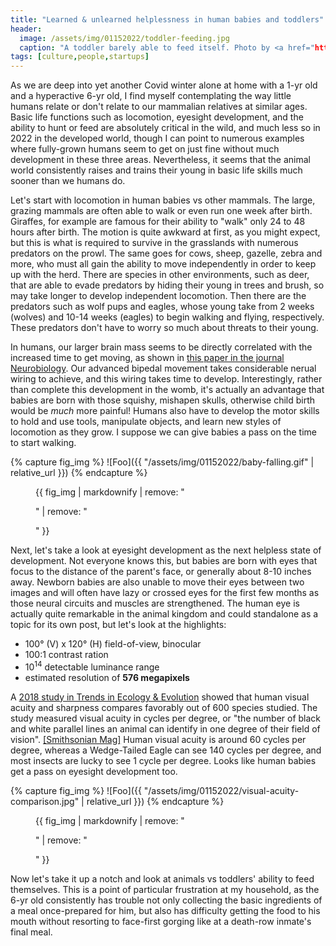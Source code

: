 ```yaml
---
title: "Learned & unlearned helplessness in human babies and toddlers"
header:
  image: /assets/img/01152022/toddler-feeding.jpg
  caption: "A toddler barely able to feed itself. Photo by <a href="https://unsplash.com/@ross_sokolovski?utm_source=unsplash&utm_medium=referral&utm_content=creditCopyText">Ross Sokolovski</a> on <a href="https://unsplash.com/s/photos/toddler-eating?utm_source=unsplash&utm_medium=referral&utm_content=creditCopyText">Unsplash</a>"
tags: [culture,people,startups]
---
```

As we are deep into yet another Covid winter alone at home with a 1-yr old and a hyperactive 6-yr old, I find myself contemplating the way little humans relate or don't relate to our mammalian relatives at similar ages. Basic life functions such as locomotion, eyesight development, and the ability to hunt or feed are absolutely critical in the wild, and much less so in 2022 in the developed world, though I can point to numerous examples where fully-grown humans seem to get on just fine without much development in these three areas. Nevertheless, it seems that the animal world consistently raises and trains their young in basic life skills much sooner than we humans do. 

Let's start with locomotion in human babies vs other mammals. The large, grazing mammals are often able to walk or even run one week after birth. Giraffes, for example are famous for their ability to "walk" only 24 to 48 hours after birth. The motion is quite awkward at first, as you might expect, but this is what is required to survive in the grasslands with numerous predators on the prowl. The same goes for cows, sheep, gazelle, zebra and more, who must all gain the ability to move independently in order to keep up with the herd. There are species in other environments, such as deer, that are able to evade predators by hiding their young in trees and brush, so may take longer to develop independent locomotion. Then there are the predators such as wolf pups and eagles, whose young take from 2 weeks (wolves) and 10-14 weeks (eagles) to begin walking and flying, respectively. These predators don't have to worry so much about threats to their young. 

In humans, our larger brain mass seems to be directly correlated with the increased time to get moving, as shown in [this paper in the journal Neurobiology](https://www.sciencedirect.com/science/article/pii/S0959438812000505). Our advanced bipedal movement takes considerable nerual wiring to achieve, and this wiring takes time to develop. Interestingly, rather than complete this development in the womb, it's actually an advantage that babies are born with those squishy, mishapen skulls, otherwise child birth would be *much* more painful! Humans also have to develop the motor skills to hold and use tools, manipulate objects, and learn new styles of locomotion as they grow. I suppose we can give babies a pass on the time to start walking. 

{% capture fig_img %}
![Foo]({{ "/assets/img/01152022/baby-falling.gif" | relative_url }})
{% endcapture %}

<figure>
  {{ fig_img | markdownify | remove: "<p>" | remove: "</p>" }}
  <figcaption></figcaption>
</figure>

Next, let's take a look at eyesight development as the next helpless state of development. Not everyone knows this, but babies are born with eyes that focus to the distance of the parent's face, or generally about 8-10 inches away. Newborn babies are also unable to move their eyes between two images and will often have lazy or crossed eyes for the first few months as those neural circuits and muscles are strengthened. The human eye is actually quite remarkable in the animal kingdom and could standalone as a topic for its own post, but let's look at the highlights:
- 100° (V) x 120° (H) field-of-view, binocular
- 100:1 contrast ration
- 10<sup>14</sup> detectable luminance range
- estimated resolution of **576 megapixels**

A [2018 study in Trends in Ecology & Evolution](https://www.cell.com/trends/ecology-evolution/abstract/S0169-5347(18)30052-1) showed that human visual acuity and sharpness compares favorably out of 600 species studied. The study measured visual acuity in cycles per degree, or "the number of black and white parallel lines an animal can identify in one degree of their field of vision". [[Smithsonian Mag]](https://www.smithsonianmag.com/smart-news/humans-see-world-100-times-more-detail-mice-fruit-flies-180969240/) Human visual acuity is around 60 cycles per degree, whereas a Wedge-Tailed Eagle can see 140 cycles per degree, and most insects are lucky to see 1 cycle per degree. Looks like human babies get a pass on eyesight development too.

{% capture fig_img %}
![Foo]({{ "/assets/img/01152022/visual-acuity-comparison.jpg" | relative_url }})
{% endcapture %}

<figure>
  {{ fig_img | markdownify | remove: "<p>" | remove: "</p>" }}
  <figcaption></figcaption>
</figure>

Now let's take it up a notch and look at animals vs toddlers' ability to feed themselves. This is a point of particular frustration at my household, as the 6-yr old consistently has trouble not only collecting the basic ingredients of a meal once-prepared for him, but also has difficulty getting the food to his mouth without resorting to face-first gorging like at a death-row inmate's final meal.